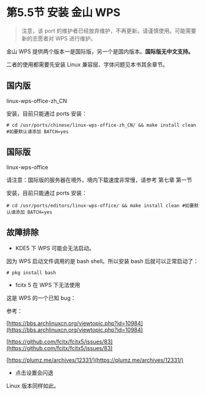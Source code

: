 # 第5.5节 安装 金山 WPS

> 注意，该 port 的维护者已经放弃维护，不再更新。请谨慎使用。可能需要新的志愿者对 WPS 进行维护。

金山 WPS 提供两个版本一是国际版，另一个是国内版本。**国际版无中文支持。**

二者的使用都需要先安装 Linux 兼容层、字体问题见本书其余章节。

## 国内版

linux-wps-office-zh\_CN

安装，目前只能通过 ports 安装：

```
# cd /usr/ports/chinese/linux-wps-office-zh_CN/ && make install clean #如要默认请添加 BATCH=yes
```

## 国际版

linux-wps-office

请注意：国际版的服务器在境外，境内下载速度非常慢，请参考 第七章 第一节

安装，目前只能通过 ports 安装：

```
# cd /usr/ports/editors/linux-wps-office/ && make install clean #如要默认请添加 BATCH=yes
```

## 故障排除

* KDE5 下 WPS 可能会无法启动。

因为 WPS 启动文件调用的是 bash shell。所以安装 bash 后就可以正常启动了：

```
# pkg install bash
```

* fcitx 5 在 WPS 下无法使用

这是 WPS 的一个已知 bug：

参考：

[https://bbs.archlinuxcn.org/viewtopic.php?id=10984](https://bbs.archlinuxcn.org/viewtopic.php?id=10984)

[https://github.com/fcitx/fcitx5/issues/83](https://github.com/fcitx/fcitx5/issues/83)

[https://plumz.me/archives/12331/](https://plumz.me/archives/12331/)

* 点击设置会闪退

Linux 版本同样如此。
